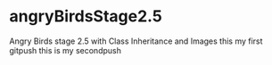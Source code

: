 # angryBirdsStage2.5
Angry Birds stage 2.5 with Class Inheritance and Images
this my first gitpush
this is my secondpush